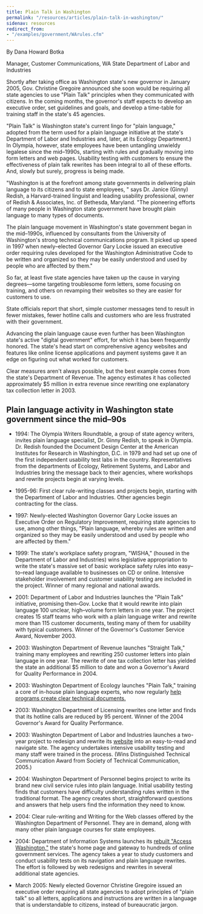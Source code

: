 ```yaml
---
title: Plain Talk in Washington
permalink: "/resources/articles/plain-talk-in-washington/"
sidenav: resources
redirect_from:
- "/examples/government/WArules.cfm"
---
```


By Dana Howard Botka

Manager, Customer Communications, WA State Department of Labor and Industries

Shortly after taking office as Washington state's new governor in January 2005, Gov. Christine Gregoire announced she soon would be requiring all state agencies to use "Plain Talk" principles when they communicated with citizens. In the coming months, the governor's staff expects to develop an executive order, set guidelines and goals, and develop a time-table for training staff in the state's 45 agencies.

"Plain Talk" is Washington state's current lingo for "plain language," adopted from the term used for a plain language initiative at the state's Department of Labor and Industries and, later, at its Ecology Department.) In Olympia, however, state employees have been untangling unwieldy legalese since the mid–1990s, starting with rules and gradually moving into form letters and web pages. Usability testing with customers to ensure the effectiveness of plain talk rewrites has been integral to all of these efforts. And, slowly but surely, progress is being made.

"Washington is at the forefront among state governments in delivering plain language to its citizens and to state employees, " says Dr. Janice (Ginny) Redish, a Harvard-trained linguist and leading usability professional, owner of Redish & Associates, Inc. of Bethesda, Maryland. "The pioneering efforts of many people in Washington state government have brought plain language to many types of documents.

The plain language movement in Washington's state government began in the mid–1990s, influenced by consultants from the University of Washington's strong technical communications program. It picked up speed in 1997 when newly–elected Governor Gary Locke issued an executive order requiring rules developed for the Washington Administrative Code to be written and organized so they may be easily understood and used by people who are affected by them."

So far, at least five state agencies have taken up the cause in varying degrees—some targeting troublesome form letters, some focusing on training, and others on revamping their websites so they are easier for customers to use.

State officials report that short, simple customer messages tend to result in fewer mistakes, fewer hotline calls and customers who are less frustrated with their government.

Advancing the plain language cause even further has been Washington state's active "digital government" effort, for which it has been frequently honored. The state's head start on comprehensive agency websites and features like online license applications and payment systems gave it an edge on figuring out what worked for customers.

Clear measures aren't always possible, but the best example comes from the state's Department of Revenue. The agency estimates it has collected approximately $5 million in extra revenue since rewriting one explanatory tax collection letter in 2003.

## Plain language activity in Washington state government since the mid–90s

- 1994: The Olympia Writers Roundtable, a group of state agency writers, invites plain language specialist, Dr. Ginny Redish, to speak in Olympia. Dr. Redish founded the Document Design Center at the American Institutes for Research in Washington, D.C. in 1979 and had set up one of the first independent usability test labs in the country. Representatives from the departments of Ecology, Retirement Systems, and Labor and Industries bring the message back to their agencies, where workshops and rewrite projects begin at varying levels.

- 1995-96: First clear rule-writing classes and projects begin, starting with the Department of Labor and Industries. Other agencies begin contracting for the class.

- 1997: Newly-elected Washington Governor Gary Locke issues an Executive Order on Regulatory Improvement, requiring state agencies to use, among other things, "Plain language, whereby rules are written and organized so they may be easily understood and used by people who are affected by them."

- 1999: The state's workplace safety program, "WISHA," (housed in the Department of Labor and Industries) wins legislative appropriation to write the state's massive set of basic workplace safety rules into easy–to–read language available to businesses on CD or online. Intensive stakeholder involvement and customer usability testing are included in the project. Winner of many regional and national awards.

- 2001: Department of Labor and Industries launches the "Plain Talk" initiative, promising then–Gov. Locke that it would rewrite into plain language 100 unclear, high–volume form letters in one year. The project creates 15 staff teams who work with a plain language writer and rewrite more than 115 customer documents, testing many of them for usability with typical customers. Winner of the Governor's Customer Service Award, November 2003.

- 2003: Washington Department of Revenue launches "Straight Talk," training many employees and rewriting 250 customer letters into plain language in one year. The rewrite of one tax collection letter has yielded the state an additional $5 million to date and won a Governor's Award for Quality Performance in 2004.

- 2003: Washington Department of Ecology launches "Plain Talk," training a core of in-house plain language experts, who now regularly [help programs create clear technical documents.](http://www.ecy.wa.gov/quality/plaintalk/index.htm)

- 2003: Washington Department of Licensing rewrites one letter and finds that its hotline calls are reduced by 95 percent. Winner of the 2004 Governor's Award for Quality Performance.

- 2003: Washington Department of Labor and Industries launches a two-year project to redesign and rewrite its [website](http://www.lni.wa.gov) into an easy-to-read and navigate site. The agency undertakes intensive usability testing and many staff were trained in the process. (Wins Distinguished Technical Communication Award from Society of Technical Communication, 2005.)

- 2004: Washington Department of Personnel begins project to write its brand new civil service rules into plain language. Initial usability testing finds that customers have difficulty understanding rules written in the traditional format. The agency creates short, straightforward questions and answers that help users find the information they need to know.

- 2004: Clear rule-writing and Writing for the Web classes offered by the Washington Department of Personnel. They are in demand, along with many other plain language courses for state employees.

- 2004: Department of Information Systems launches its [rebuilt "Access Washington,"](http://access.wa.gov/) the state's home page and gateway to hundreds of online government services. The agency takes a year to study customers and conduct usability tests on its navigation and plain language rewrites. The effort is followed by web redesigns and rewrites in several additional state agencies.

- March 2005: Newly elected Governor Christine Gregoire issued an executive order requiring all state agencies to adopt principles of "plain talk" so all letters, applications and instructions are written in a language that is understandable to citizens, instead of bureaucratic jargon.
